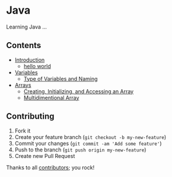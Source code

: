 # Java

Learning Java ...


## Contents

* [Introduction](introduction)
  - [hello world](introduction/src/JavaHelloWorld.java)
* [Variables](variables)
  - [Type of Variables and Naming](variables/src/JavaVariables.java)
* [Arrays](arrays)
  - [Creating, Initializing, and Accessing an Array](arrays/src/JavaArrays.java)
  - [Multidimentional Array](arrays/src/JavaMultidimArrays.java)
  

## Contributing

1. Fork it
2. Create your feature branch (`git checkout -b my-new-feature`)
3. Commit your changes (`git commit -am 'Add some feature'`)
4. Push to the branch (`git push origin my-new-feature`)
5. Create new Pull Request

Thanks to all [contributors](https://github.com/aboulmaaly/learning-java/graphs/contributors); you rock!
